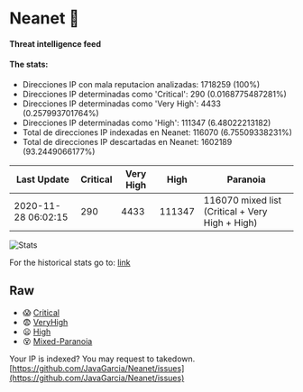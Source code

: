 # Neanet :hocho:
#### Threat intelligence feed
#### The stats:

- Direcciones IP con mala reputacion analizadas: 1718259 (100%)
- Direcciones IP determinadas como 'Critical':  290 (0.0168775487281%)
- Direcciones IP determinadas como 'Very High':  4433 (0.257993701764%)
- Direcciones IP determinadas como 'High':  111347 (6.48022213182)
- Total de direcciones IP indexadas en Neanet:  116070 (6.75509338231%)
- Total de direcciones IP descartadas en Neanet:  1602189 (93.2449066177%)

| Last Update | Critical | Very High | High | Paranoia |
| --- | --- | --- | --- | --- |
| 2020-11-28 06:02:15 | 290 | 4433 | 111347 | 116070 mixed list (Critical + Very High + High)|

![Stats](https://docs.google.com/spreadsheets/d/e/2PACX-1vSnaNMIXVabIpDJjufMlzH7poXnshF3mgd8Is1g9ytUEzVsP5my4Trn8f-xkoLLQ38xpL3HtmUexLo6/pubchart?oid=501124687&format=image)

For the historical stats go to: [link](/stats.csv)
## Raw
- :scream: [Critical](https://raw.githubusercontent.com/JavaGarcia/Neanet/master/blacklists/neanet_critical.txt)
- :fearful: [VeryHigh](https://raw.githubusercontent.com/JavaGarcia/Neanet/master/blacklists/neanet_veryHigh.txtt)
- :frowning: [High](https://raw.githubusercontent.com/JavaGarcia/Neanet/master/blacklists/neanet_high.txt)
- :dizzy_face: [Mixed-Paranoia](https://raw.githubusercontent.com/JavaGarcia/Neanet/master/blacklists/neanet_all.txt)


Your IP is indexed? You may request to takedown. [https://github.com/JavaGarcia/Neanet/issues](https://github.com/JavaGarcia/Neanet/issues)





























































































































































































































































































































































































































































































































































































































































































































































































































































































































































































































































































































































































































































































































































































































































































































































































































































































































































































































































































































































































































































































































































































































































































































































































































































































































































